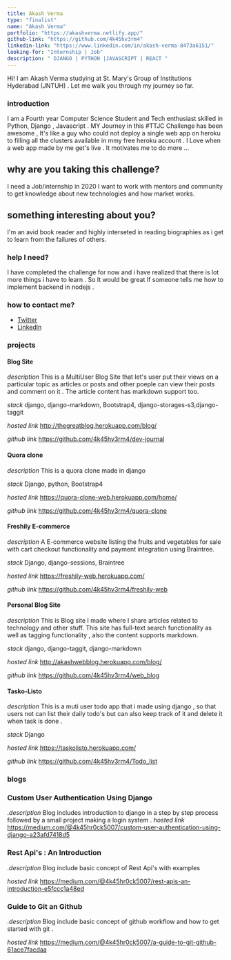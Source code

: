 ```yaml
---
title: Akash Verma
type: "finalist"
name: "Akash Verma"
portfolio: "https://akashverma.netlify.app/"
github-link: "https://github.com/4k45hv3rm4"
linkedin-link: "https://www.linkedin.com/in/akash-verma-8473a6151/"
looking-for: "Internship | Job"
description: " DJANGO | PYTHON |JAVASCRIPT | REACT "
---
```


Hi! I am Akash Verma studying at St. Mary's Group of Institutions Hyderabad (JNTUH) . Let me walk you through my journey so far.

### introduction

I am a Fourth year Computer Science Student and Tech enthusiast skilled in Python, Django , Javascript . MY Journey in this #TTJC Challenge has been awesome , It's like a guy who could not deploy a single web app on heroku to filling all the clusters available in mmy free heroku account . I Love when a web app made by me get's live . It motivates me to do more ...

## why are you taking this challenge?

I need a Job/internship in 2020
I want to work with mentors and community to get knowledge about new technologies and how market works.

## something interesting about you?

I'm an avid book reader and highly interseted in reading biographies as i get to learn from the failures of others.

### help I need?

I have completed the challenge for now and i have realized that there is lot more things i have to learn . So It would be great If someone tells me how to implement  backend in nodejs .

### how to contact me?

- [Twitter](https://twitter.com/Akashverm4)
- [LinkedIn](https://www.linkedin.com/in/akash-verma-8473a6151/)

### projects

#### Blog Site
_description_ This is a MultiUser Blog Site that let's user put their views on a particular topic as articles or posts and other poeple can view their posts and comment on it . The article content has markdown support too.

_stack_ django, django-markdown, Bootstrap4, django-storages-s3,django-taggit

_hosted link_ http://thegreatblog.herokuapp.com/blog/

_github link_ https://github.com/4k45hv3rm4/dev-journal

#### Quora clone
_description_  This is a quora clone made in django

_stack_ Django, python, Bootstrap4

_hosted link_ https://quora-clone-web.herokuapp.com/home/

_github link_ https://github.com/4k45hv3rm4/quora-clone

#### Freshily E-commerce
_description_ A E-commerce website listing the fruits and vegetables for sale with cart checkout functionality and payment integration using Braintree.

_stack_ Django, django-sessions, Braintree

_hosted link_ https://freshily-web.herokuapp.com/

_github link_ https://github.com/4k45hv3rm4/freshily-web

#### Personal Blog Site

_description_ This is Blog site I made where I share  articles related to technology and other stuff. This site has full-text search functionality as well as tagging functionality , also the content supports markdown.

_stack_ django, django-taggit, django-markdown

_hosted link_ http://akashwebblog.herokuapp.com/blog/

_github link_ https://github.com/4k45hv3rm4/web_blog



#### Tasko-Listo
_description_ This is a muti user todo app that i made using django , so that users not can list their daily todo's but can also keep track of it and delete it when task is done .

_stack_ Django

_hosted link_ https://taskolisto.herokuapp.com/

_github link_ https://github.com/4k45hv3rm4/Todo_list



### blogs

### Custom User Authentication Using Django

._description_  Blog includes introduction to django in  a step by step process followed by a small project making a login system .
_hosted link_ https://medium.com/@4k45hr0ck5007/custom-user-authentication-using-django-a23afd7418d5

### Rest Api's : An Introduction

._description_  Blog include basic concept of Rest Api's with examples

_hosted link_ https://medium.com/@4k45hr0ck5007/rest-apis-an-introduction-e5fccc1a48ed

### Guide to Git an Github

._description_  Blog include basic concept of github workflow and how to get started with git .

_hosted link_ https://medium.com/@4k45hr0ck5007/a-guide-to-git-github-61ace7facdaa
